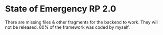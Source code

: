 # State of Emergency RP 2.0

There are missing files & other fragments for the backend to work. They will not be released. 80% of the framework was coded by myself.
